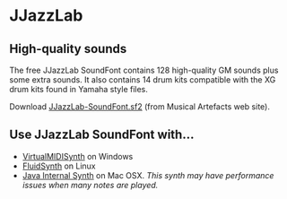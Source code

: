 # JJazzLab

## High-quality sounds <a id="high-quality-sounds"></a>

The free JJazzLab SoundFont contains 128 high-quality GM sounds plus some extra sounds. It also contains 14 drum kits compatible with the XG drum kits found in Yamaha style files.

Download [JJazzLab-SoundFont.sf2](https://musical-artifacts.com/artifacts/1036) \(from Musical Artefacts web site\).

## Use JJazzLab SoundFont with… <a id="use-jjazzlab-soundfont-with"></a>

* [VirtualMIDISynth](https://www.jjazzlab.com/en/doc/virtualmidisynth) on Windows
* [FluidSynth](https://www.jjazzlab.com/en/doc/fluidsynth) on Linux
* [Java Internal Synth](https://www.jjazzlab.com/en/doc/java-synth) on Mac OSX. _This synth may have performance issues when many notes are played._

